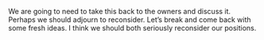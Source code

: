 We are going to need to take this back to the owners and discuss it.
Perhaps we should adjourn to reconsider.
Let’s break and come back with some fresh ideas.
I think we should both seriously reconsider our positions.